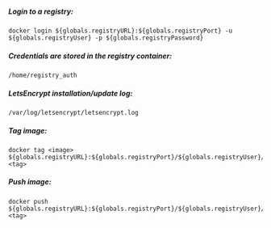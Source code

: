 ##### Login to a registry:
~~~~
docker login ${globals.registryURL}:${globals.registryPort} -u ${globals.registryUser} -p ${globals.registryPassword}
~~~~
  
##### Credentials are stored in the registry container:
```/home/registry_auth```

##### LetsEncrypt installation/update log:
```/var/log/letsencrypt/letsencrypt.log```

##### Tag image:
~~~~
docker tag <image> ${globals.registryURL}:${globals.registryPort}/${globals.registryUser}/<image>:<tag>
~~~~

##### Push image:
~~~~
docker push ${globals.registryURL}:${globals.registryPort}/${globals.registryUser}/<image>:<tag>
~~~~

